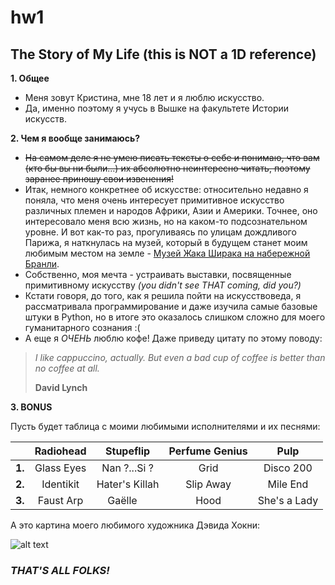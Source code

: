 # hw1
The Story of My Life (this is NOT a 1D reference)
------
__1. Общее__
+ Меня зовут Кристина, мне 18 лет и я люблю искусство.
+ Да, именно поэтому я учусь в Вышке на факультете Истории искусств.

__2. Чем я вообще занимаюсь?__
+ ~~На самом деле я не умею писать тексты о себе и понимаю, что вам (кто бы вы ни были...) их абсолютно неинтересно читать, поэтому заранее приношу свои извенения!~~
+ Итак, немного конкретнее об искусстве: относительно недавно я поняла, что меня очень интересует примитивное искусство различных племен и народов Африки, Азии и Америки. Точнее, оно интересовало меня всю жизнь, но на каком-то подсознательном уровне. И вот как-то раз, прогуливаясь по улицам дождливого Парижа, я наткнулась на музей, который в будущем станет моим любимым местом на земле - [Музей Жака Ширака на набережной Бранли](http://www.quaibranly.fr/en/).
+ Собственно, моя мечта - устраивать выставки, посвященные примитивному искусству _(you didn't see THAT coming, did you?)_
+ Кстати говоря, до того, как я решила пойти на искусствоведа, я рассматривала программирование и даже изучила самые базовые штуки в Python, но в итоге это оказалось слишком сложно для моего гуманитарного сознания :(
+ А еще я _ОЧЕНЬ_ люблю кофе! Даже приведу цитату по этому поводу:
> _I like cappuccino, actually. But even a bad cup of coffee is better than no coffee at all._
>
> **David Lynch**

__3. BONUS__

Пусть будет таблица с моими любимыми исполнителями и их песнями:

|        | Radiohead     | Stupeflip      | Perfume Genius | Pulp         |
|--------|:-------------:|:--------------:|:--------------:|:------------:|
| **1.** | Glass Eyes    | Nan ?...Si ?   | Grid           | Disco 200    |
| **2.** | Identikit     | Hater's Killah | Slip Away      | Mile End     |
| **3.** | Faust Arp     | Gaëlle         | Hood           | She's a Lady |

А это картина моего любимого художника Дэвида Хокни:

![alt text](https://media.timeout.com/images/104699459/image.jpg)

### _THAT'S ALL FOLKS!_
